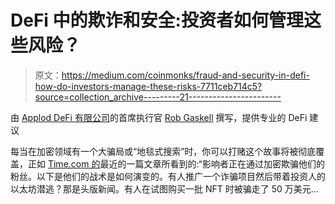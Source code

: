 # DeFi 中的欺诈和安全:投资者如何管理这些风险？

> 原文：<https://medium.com/coinmonks/fraud-and-security-in-defi-how-do-investors-manage-these-risks-7711ceb714c5?source=collection_archive---------21----------------------->

由 [Applod DeFi 有限公司](https://www.appolddefi.com/)的首席执行官 [Rob Gaskell](https://www.linkedin.com/in/robgaskell/) 撰写，提供专业的 DeFi 建议

每当在加密领域有一个大骗局或“地毯式搜索”时，你可以打赌这个故事将被彻底覆盖，正如 [Time.com 的](https://time.com/6171307/influencer-scams-crypto/)最近的一篇文章所看到的:“影响者正在通过加密欺骗他们的粉丝。以下是他们的战术是如何演变的。有人推广一个诈骗项目然后带着投资人的以太坊潜逃？那是头版新闻。有人在试图购买一批 NFT 时被骗走了 50 万美元…